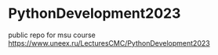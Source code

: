 # PythonDevelopment2023
public repo for msu course https://www.uneex.ru/LecturesCMC/PythonDevelopment2023
